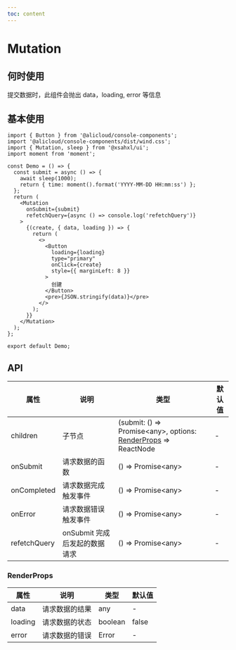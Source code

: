 ```yaml
---
toc: content
---
```


# Mutation

## 何时使用

提交数据时，此组件会抛出 data，loading, error 等信息

## 基本使用

```tsx
import { Button } from '@alicloud/console-components';
import '@alicloud/console-components/dist/wind.css';
import { Mutation, sleep } from '@xsahxl/ui';
import moment from 'moment';

const Demo = () => {
  const submit = async () => {
    await sleep(1000);
    return { time: moment().format('YYYY-MM-DD HH:mm:ss') };
  };
  return (
    <Mutation
      onSubmit={submit}
      refetchQuery={async () => console.log('refetchQuery')}
    >
      {(create, { data, loading }) => {
        return (
          <>
            <Button
              loading={loading}
              type="primary"
              onClick={create}
              style={{ marginLeft: 8 }}
            >
              创建
            </Button>
            <pre>{JSON.stringify(data)}</pre>
          </>
        );
      }}
    </Mutation>
  );
};

export default Demo;
```

## API

| 属性         | 说明                          | 类型                                                                            | 默认值 |
| ------------ | ----------------------------- | ------------------------------------------------------------------------------- | ------ |
| children     | 子节点                        | (submit: () => Promise<any\>, options: [RenderProps](#renderprops) => ReactNode | -      |
| onSubmit     | 请求数据的函数                | () => Promise<any\>                                                             | -      |
| onCompleted  | 请求数据完成触发事件          | () => Promise<any\>                                                             | -      |
| onError      | 请求数据错误触发事件          | () => Promise<any\>                                                             | -      |
| refetchQuery | onSubmit 完成后发起的数据请求 | () => Promise<any\>                                                             | -      |

### RenderProps

| 属性    | 说明           | 类型    | 默认值 |
| ------- | -------------- | ------- | ------ |
| data    | 请求数据的结果 | any     | -      |
| loading | 请求数据的状态 | boolean | false  |
| error   | 请求数据的错误 | Error   | -      |
